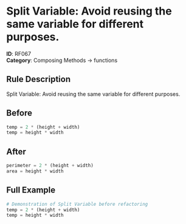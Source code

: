 # Split Variable: Avoid reusing the same variable for different purposes.

**ID**: RF067  
**Category**: Composing Methods → functions

## Rule Description
Split Variable: Avoid reusing the same variable for different purposes.

## Before
```python
temp = 2 * (height + width)
temp = height * width
```

## After  
```python
perimeter = 2 * (height + width)
area = height * width
```

## Full Example
```python
# Demonstration of Split Variable before refactoring
temp = 2 * (height + width)
temp = height * width
```
